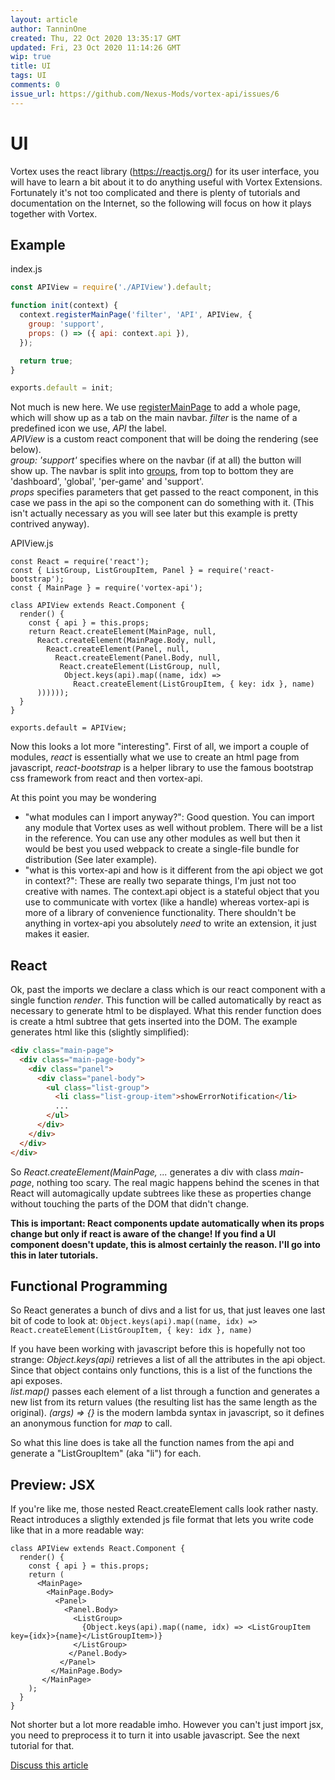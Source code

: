 ```yaml
---
layout: article
author: TanninOne
created: Thu, 22 Oct 2020 13:35:17 GMT
updated: Fri, 23 Oct 2020 11:14:26 GMT
wip: true
title: UI
tags: UI
comments: 0
issue_url: https://github.com/Nexus-Mods/vortex-api/issues/6
---
```

# UI

Vortex uses the react library (https://reactjs.org/) for its user interface, you will have to learn a bit about it to do anything useful with Vortex Extensions.
Fortunately it's not too complicated and there is plenty of tutorials and documentation on the Internet, so the following will focus on how it plays together with Vortex.

## Example

index.js
```JavaScript
const APIView = require('./APIView').default;

function init(context) {
  context.registerMainPage('filter', 'API', APIView, {
    group: 'support',
    props: () => ({ api: context.api }),
  });

  return true;
}

exports.default = init;
```

Not much is new here. We use [registerMainPage](https://nexus-mods.github.io/vortex-api/api/globals.html#registermainpage) to add a whole page, which will show up as a tab on the main navbar.
_filter_ is the name of a predefined icon we use, _API_ the label.  
_APIView_ is a custom react component that will be doing the rendering (see below).  
_group: 'support'_ specifies where on the navbar (if at all) the button will show up. The navbar is split into [groups](https://nexus-mods.github.io/vortex-api/api/interfaces/imainpageoptions.html#group), from top to bottom they are 'dashboard', 'global', 'per-game' and 'support'.  
_props_ specifies parameters that get passed to the react component, in this case we pass in the api so the component can do something with it.
(This isn't actually necessary as you will see later but this example is pretty contrived anyway).

APIView.js
```
const React = require('react');
const { ListGroup, ListGroupItem, Panel } = require('react-bootstrap');
const { MainPage } = require('vortex-api');

class APIView extends React.Component {
  render() {
    const { api } = this.props;
    return React.createElement(MainPage, null,
      React.createElement(MainPage.Body, null, 
        React.createElement(Panel, null,
          React.createElement(Panel.Body, null,
           React.createElement(ListGroup, null,
            Object.keys(api).map((name, idx) =>
              React.createElement(ListGroupItem, { key: idx }, name)
      ))))));
  }
}

exports.default = APIView;
```

Now this looks a lot more "interesting".
First of all, we import a couple of modules, _react_ is essentially what we use to create an html page from javascript, _react-bootstrap_ is a helper library to use the famous bootstrap css framework from react and then vortex-api.

At this point you may be wondering
- "what modules can I import anyway?": Good question. You can import any module that Vortex uses as well without problem. There will be a list in the reference. You can use any other modules as well but then it would be best you used webpack to create a single-file bundle for distribution (See later example).
- "what is this vortex-api and how is it different from the api object we got in context?": These are really two separate things, I'm just not too creative with names. The context.api object is a stateful object that you use to communicate with vortex (like a handle) whereas vortex-api is more of a library of convenience functionality. There shouldn't be anything in vortex-api you absolutely _need_ to write an extension, it just makes it easier.

## React

Ok, past the imports we declare a class which is our react component with a single function _render_. This function will be called automatically by react as necessary to generate html to be displayed.
What this render function does is create a html subtree that gets inserted into the DOM.
The example generates html like this (slightly simplified):

```HTML
<div class="main-page">
  <div class="main-page-body">
    <div class="panel">
      <div class="panel-body">
        <ul class="list-group">
          <li class="list-group-item">showErrorNotification</li>
          ...
        </ul>
      </div>
    </div>
  </div>
</div>
```

So _React.createElement(MainPage, ..._ generates a div with class _main-page_, nothing too scary.
The real magic happens behind the scenes in that React will automagically update subtrees like these as properties change without touching the parts of the DOM that didn't change.

**This is important: React components update automatically when its props change but only if react is aware of the change! If you find a UI component doesn't update, this is almost certainly the reason. I'll go into this in later tutorials.**

## Functional Programming

So React generates a bunch of divs and a list for us, that just leaves one last bit of code to look at:
`Object.keys(api).map((name, idx) => React.createElement(ListGroupItem, { key: idx }, name)`

If you have been working with javascript before this is hopefully not too strange:
_Object.keys(api)_ retrieves a list of all the attributes in the api object. Since that object contains only functions, this is a list of the functions the api exposes.  
_list.map()_ passes each element of a list through a function and generates a new list from its return values (the resulting list has the same length as the original).
_(args) => {}_ is the modern lambda syntax in javascript, so it defines an anonymous function for _map_ to call.

So what this line does is take all the function names from the api and generate a "ListGroupItem" (aka "li") for each.

## Preview: JSX

If you're like me, those nested React.createElement calls look rather nasty. React introduces a sligthly extended js file format that lets you write code like that in a more readable way:

```JSX
class APIView extends React.Component {
  render() {
    const { api } = this.props;
    return (
      <MainPage>
        <MainPage.Body>
          <Panel>
            <Panel.Body>
              <ListGroup>
                {Object.keys(api).map((name, idx) => <ListGroupItem key={idx}>{name}</ListGroupItem>)}
              </ListGroup>
             </Panel.Body>
           </Panel>
         </MainPage.Body>
       </MainPage>
    );
  }
}
```

Not shorter but a lot more readable imho. However you can't just import jsx, you need to preprocess it to turn it into usable javascript. See the next tutorial for that.


[Discuss this article](https://github.com/Nexus-Mods/vortex-api/issues/6)